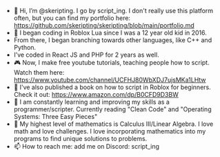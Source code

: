 - 👋 Hi, I’m @skeripting. I go by script_ing. I don't really use this platform often, but you can find my portfolio here: https://github.com/skeripting/skeripting/blob/main/portfolio.md
- 👀 I began coding in Roblox Lua since I was a 12 year old kid in 2016.
- From there, I began branching towards other languages, like C++ and Python.
- I’ve coded in React JS and PHP for 2 years as well.
- 🎮 Now, I make free youtube tutorials, teaching people how to script. Watch them here: https://www.youtube.com/channel/UCFHJ80WbXDJ7ujsMKa1LHtw
- 📖 I've also published a book on how to script in Roblox for beginners. Check it out: https://www.amazon.com/dp/B0CFD9D3BW
- 🌱 I am constantly learning and improving my skills as a programmer/scripter. Currently reading "Clean Code" and "Operating Systems: Three Easy Pieces"
- 🧮 My highest level of mathematics is Calculus III/Linear Algebra. I love math and love challenges. I love incorporating mathematics into my programs to find unique solutions to problems.
- 📫 How to reach me: add me on Discord: script_ing

<!---
skeripting/skeripting is a ✨ special ✨ repository because its `README.md` (this file) appears on your GitHub profile.
You can click the Preview link to take a look at your changes.
--->
